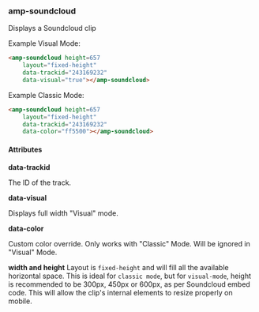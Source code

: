 <!---
Copyright 2016 The AMP HTML Authors. All Rights Reserved.

Licensed under the Apache License, Version 2.0 (the "License");
you may not use this file except in compliance with the License.
You may obtain a copy of the License at

      http://www.apache.org/licenses/LICENSE-2.0

Unless required by applicable law or agreed to in writing, software
distributed under the License is distributed on an "AS-IS" BASIS,
WITHOUT WARRANTIES OR CONDITIONS OF ANY KIND, either express or implied.
See the License for the specific language governing permissions and
limitations under the License.
-->

### <a name="amp-soundcloud"></a>amp-soundcloud

Displays a Soundcloud clip

Example Visual Mode:
```html
<amp-soundcloud height=657
    layout="fixed-height"
    data-trackid="243169232"
    data-visual="true"></amp-soundcloud>
```

Example Classic Mode:
```html
<amp-soundcloud height=657
    layout="fixed-height"
    data-trackid="243169232"
    data-color="ff5500"></amp-soundcloud>
```

#### Attributes

**data-trackid**

The ID of the track.

**data-visual**

Displays full width "Visual" mode.

**data-color**

Custom color override. Only works with "Classic" Mode. Will be ignored in "Visual" Mode.

**width and height**
Layout is `fixed-height` and will fill all the available horizontal space. This is ideal for `classic mode`, but for `visual-mode`, height is recommended to be 300px, 450px or 600px, as per Soundcloud embed code. This will allow the clip's internal elements to resize properly on mobile.
